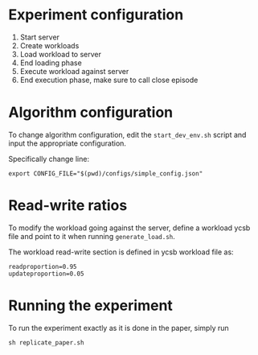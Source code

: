 # Experiment configuration

1. Start server
2. Create workloads
3. Load workload to server
4. End loading phase
5. Execute workload against server
6. End execution phase, make sure to call close episode


# Algorithm configuration

To change algorithm configuration, edit the `start_dev_env.sh` script and 
input the appropriate configuration. 

Specifically change line:

```
export CONFIG_FILE="$(pwd)/configs/simple_config.json"
```

# Read-write ratios

To modify the workload going against the server, define a workload ycsb file
and point to it when running `generate_load.sh`. 

The workload read-write section is defined in ycsb workload file as:

```
readproportion=0.95
updateproportion=0.05
```

# Running the experiment

To run the experiment exactly as it is done in the paper, simply run

```
sh replicate_paper.sh
```
